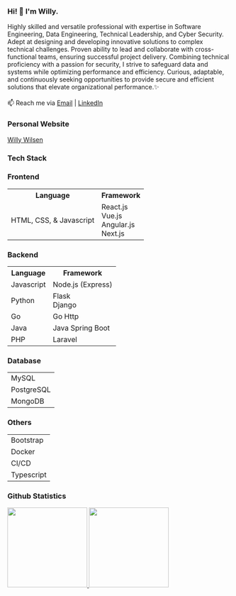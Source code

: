 ### Hi! 👋 I'm Willy. 
Highly skilled and versatile professional with expertise in Software Engineering, Data Engineering, Technical Leadership, and Cyber Security. Adept at designing and developing innovative solutions to complex technical challenges. Proven ability to lead and collaborate with cross-functional teams, ensuring successful project delivery. Combining technical proficiency with a passion for security, I strive to safeguard data and systems while optimizing performance and efficiency. Curious, adaptable, and continuously seeking opportunities to provide secure and efficient solutions that elevate organizational performance.✨
<br><br>
📫 Reach me via <a href="mailto:willywilsen.ww@gmail.com" target="_blank">Email</a> | <a href="https://www.linkedin.com/in/willywilsen/" target="_blank">LinkedIn</a>

### Personal Website

<a href="https://willywilsen.vercel.app">Willy Wilsen</a>

### Tech Stack

### Frontend
<table>
  <tr>
    <th>Language</th>
    <th>Framework</th>
  </tr>
  <tr>
    <td>HTML, CSS, & Javascript</td>
    <td>React.js
      <br>Vue.js
      <br>Angular.js
      <br>Next.js</td>
  </tr>
</table>

### Backend
<table>
  <tr>
    <th>Language</th>
    <th>Framework</th>
  </tr>
  <tr>
    <td>Javascript</td>
    <td>Node.js (Express)</td>
  </tr>
  <tr>
    <td>Python</td>
    <td>Flask
      <br>Django</td>
  </tr>
  <tr>
    <td>Go</td>
    <td>Go Http</td>
  </tr>
  <tr>
    <td>Java</td>
    <td>Java Spring Boot</td>
  </tr>
  <tr>
    <td>PHP</td>
    <td>Laravel</td>
  </tr>
</table>

### Database
<table>
  <tr>
    <td>MySQL</td>
  </tr>
  <tr>
    <td>PostgreSQL</td>
  </tr>
  <tr>
    <td>MongoDB</td>
  </tr>
</table>

### Others
<table>
  <tr>
    <td>Bootstrap</td>
  </tr>
  <tr>
    <td>Docker</td>
  </tr>
  <tr>
    <td>CI/CD</td>
  </tr>
  <tr>
    <td>Typescript</td>
  </tr>
</table>

### Github Statistics

<p align="left">
  <a href="https://github.com/WillyWilsen">
    <img height="180em" src="https://github-readme-stats-eight-theta.vercel.app/api?username=WillyWilsen&show_icons=true&theme=algolia&include_all_commits=true&count_private=true"/>
    <img height="180em" src="https://github-readme-stats-eight-theta.vercel.app/api/top-langs/?username=WillyWilsen&layout=compact&langs_count=8&theme=algolia"/>
  </a>
</p>

<!---
TubesForLyfe/TubesForLyfe is a ✨ special ✨ repository because its `README.md` (this file) appears on your GitHub profile.
You can click the Preview link to take a look at your changes.
--->
